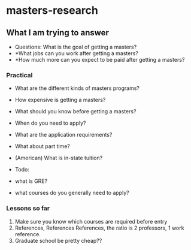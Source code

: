 # masters-research


## What I am trying to answer

* Questions: What is the goal of getting a masters?
* *What jobs can you work after getting a masters?
* *How much more can you expect to be paid after getting a masters?

### Practical

* What are the different kinds of masters programs?
* How expensive is getting a masters?
* What should you know before getting a masters?
* When do you need to apply?
* What are the application requirements?
* What about part time?
* (American) What is in-state tuition?


* Todo:
* what is GRE?
* what courses do you generally need to apply?


### Lessons so far

1. Make sure you know which courses are required before entry
2. References, References References, the ratio is 2 professors, 1 work reference. 
3. Graduate school be pretty cheap??
